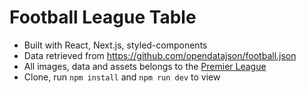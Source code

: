 # Football League Table
- Built with React, Next.js, styled-components
- Data retrieved from https://github.com/opendatajson/football.json
- All images, data and assets belongs to the [Premier League](https://www.premierleague.com/)
- Clone, run `npm install` and `npm run dev` to view


